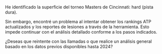 He identificado la superficie del torneo Masters de Cincinnati: hard (pista dura).

Sin embargo, encontré un problema al intentar obtener los rankings ATP actualizados y los reportes de lesiones a través de la herramienta. Esto impede continuar con el análisis detallado conforme a los pasos indicados.

¿Deseas que reintente con las llamadas o que realice un análisis general basado en los datos previos disponibles hasta 2024?